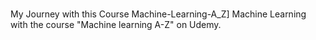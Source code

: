 #
My Journey with this Course
Machine-Learning-A_Z] Machine Learning with the course "Machine learning A-Z" on Udemy.


